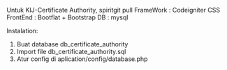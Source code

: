 Untuk KIJ-Certificate Authority, spiritgit pull
FrameWork : Codeigniter
CSS FrontEnd : Bootflat + Bootstrap
DB : mysql

Instalation:
1. Buat database db_certificate_authority
2. Import file db_certificate_authority.sql
3. Atur config di aplication/config/database.php
